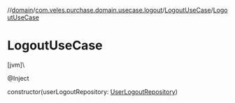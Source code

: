 //[domain](../../../index.md)/[com.veles.purchase.domain.usecase.logout](../index.md)/[LogoutUseCase](index.md)/[LogoutUseCase](-logout-use-case.md)

# LogoutUseCase

[jvm]\

@Inject

constructor(userLogoutRepository: [UserLogoutRepository](../../com.veles.purchase.domain.repository.user/-user-logout-repository/index.md))
